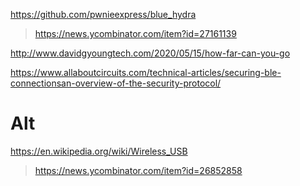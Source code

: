 
https://github.com/pwnieexpress/blue_hydra
> https://news.ycombinator.com/item?id=27161139

http://www.davidgyoungtech.com/2020/05/15/how-far-can-you-go

https://www.allaboutcircuits.com/technical-articles/securing-ble-connectionsan-overview-of-the-security-protocol/

# Alt
https://en.wikipedia.org/wiki/Wireless_USB
> https://news.ycombinator.com/item?id=26852858